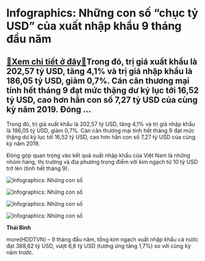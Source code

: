 Infographics: Những con số “chục tỷ USD” của xuất nhập khẩu 9 tháng đầu năm
===========================================================================

[:gift:Xem chi tiết ở đây:gift:](https://hddtvn.com/infographics-nhung-con-so-chuc-ty-usd-cua-xuat-nhap-khau-9-thang-dau-nam/)Trong đó, trị giá xuất khẩu là 202,57 tỷ USD, tăng 4,1% và trị giá nhập khẩu là 186,05 tỷ USD, giảm 0,7%. Cán cân thương mại tính hết tháng 9 đạt mức thặng dư kỷ lục tới 16,52 tỷ USD, cao hơn hẳn con số 7,27 tỷ USD của cùng kỳ năm 2019. Đóng …
---------------------------------------------------------------------------------------------------------------------------------------------------------------------------------------------------------------------------------------------------


Trong đó, trị giá xuất khẩu là 202,57 tỷ USD, tăng 4,1% và trị giá nhập khẩu là 186,05 tỷ USD, giảm 0,7%. Cán cân thương mại tính hết tháng 9 đạt mức thặng dư kỷ lục tới 16,52 tỷ USD, cao hơn hẳn con số 7,27 tỷ USD của cùng kỳ năm 2019.


Đóng góp quan trọng vào kết quả xuất nhập khẩu của Việt Nam là những nhóm hàng, thị trường và địa phương trọng điểm với kim ngạch từ 10 tỷ USD trở lên (tính hết tháng 9).





![Infographics: Những con số ](https://haiquanonline.com.vn/stores/news_dataimages/binhht/102020/16/21/in_article/2942_XNK_10_ty_USD-0.jpg?rt=20201016212950 "Infographics: Những con số ")






![Infographics: Những con số ](https://haiquanonline.com.vn/stores/news_dataimages/binhht/102020/16/21/in_article/2944_XNK_10_ty_USD-1.jpg?rt=20201016212950 "Infographics: Những con số ")






![Infographics: Những con số ](https://haiquanonline.com.vn/stores/news_dataimages/binhht/102020/16/21/in_article/2947_XNK_10_ty_USD-2.jpg?rt=20201016212950 "Infographics: Những con số ")






![Infographics: Những con số ](https://haiquanonline.com.vn/stores/news_dataimages/binhht/102020/16/21/in_article/2949_XNK_10_ty_USD-3.jpg?rt=20201016212950 "Infographics: Những con số ")




**Thái Bình**



more(HDDTVN) – 9 tháng đầu năm, tổng kim ngạch xuất nhập khẩu cả nước đạt 388,62 tỷ USD, vượt 6,6 tỷ USD (tương ứng tăng 1,7%) so với cùng kỳ năm trước.

